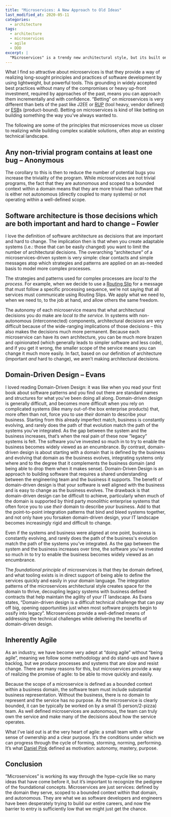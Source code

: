 ```yaml
---
title: "Microservices: A New Approach to Old Ideas"
last_modified_at: 2020-05-11
categories:
  - architecture
tags:
  - architecture
  - microservices
  - agile
  - DDD
excerpt: |
  "Microservices" is a trendy new architectural style, but its built on principles that have been around for decades that are widely accepted and well understood
---
```


What I find so attractive about microservices is that they provide a way of realizing long-sought principles and practices of software development by using lightweight, but powerful tools. This grounding in widely accepted best practices without many of the compromises or heavy up-front investment, required by approaches of the past, means you can approach them incrementally and with confidence. “Betting” on microservices is very different than bets of the past like J2EE or [RUP](https://en.wikipedia.org/wiki/Rational_Unified_Process) (tool heavy, vendor defined) or [ESB](https://en.wikipedia.org/wiki/Enterprise_service_bus)s (product-bound). Betting on microservices is kind of like betting on building something the way you’ve always wanted to.

The following are some of the principles that microservices move us closer to realizing while building complex scalable solutions, often atop an existing technical landscape. 

## Any non-trivial program contains at least one bug – Anonymous
The corollary to this is then to reduce the number of potential bugs you increase the triviality of the program. While microservices are not trivial programs, the fact that they are autonomous and scoped to a bounded context within a domain means that they are more trivial than software that is either not autonomous (directly coupled to many systems) or not operating within a well-defined scope.

## Software architecture is those decisions which are both important and hard to change – Fowler
I love the definition of software architecture as decisions that are important and hard to change. The implication then is that when you create adaptable systems (i.e.: those that can be easily changed) you want to limit the number of architectural decisions. The overarching “architecture” of a microservices-driven system is very simple: clear contacts and simple messages atop which strategies and patterns are applied on an as-needed basis to model more complex processes.

The strategies and patterns used for complex processes are _local to the process_. For example, when we decide to use a [Routing Slip](https://www.enterpriseintegrationpatterns.com/patterns/messaging/RoutingTable.html) for a message that must follow a specific processing sequence, we’re not saying that all services must communicate using Routing Slips. We apply what we need to, when we need to, to the job at hand, and allow others the same freedom.

The autonomy of each microservice means that what architectural decisions you do make are _local to the service_. In systems with non-autonomous (interconnected) components, architectural decisions are very difficult because of the wide-ranging implications of those decisions – this also makes the decisions much more permanent. Because each microservice can have its own architecture, you can be much more brazen and opinionated (which generally leads to simpler software and less code), and if you get it wrong, the smaller scope of the service means you can change it much more easily. In fact, based on our definition of architecture (important _and_ hard to change), we aren’t making architectural decisions.

## Domain-Driven Design – Evans
I loved reading Domain-Driven Design: it was like when you read your first book about software patterns and you find out there are standard names and structures for what you’ve been doing all along. Domain-driven design is generally difficult, and becomes more difficult when you rely on complicated systems (like many out-of-the box enterprise products) that, more often than not, force you to use _their_ domain to describe _your_ business. Starting from this already imperfect match, business is constantly evolving, and rarely does the path of that evolution match the path of the systems you’ve integrated. As the gap between the system and the business increases, that’s when the real pain of these now “legacy” systems is felt. The software you’ve invested so much in to try to enable the business becomes widely viewed as an encumbrance. By contrast, domain-driven design is about starting with a domain that is defined by the business and evolving that domain as the business evolves, integrating systems only where and to the degree that it complements the business domain (and being able to drop them when it makes sense).
Domain-Driven Design is an approach to building software that requires a shared understanding between the engineering team and the business it supports. The benefit of domain-driven design is that your software is well aligned with the business and is easy to change as the business evolves. The drawback is that domain-driven design can be difficult to achieve, particularly when much of the domain is supported by third party monolithic enterprise systems that often force you to use _their_ domain to describe _your_ business. Add to that the point-to-point integration patterns that bind and bleed systems together, and not only have you forsaken domain-driven design, your IT landscape becomes increasingly rigid and difficult to change.

Even if the systems and business were aligned at one point, business is constantly evolving, and rarely does the path of the business's evolution match the path of the systems you’ve integrated. As the gap between the system and the business increases over time, the software you’ve invested so much in to try to enable the business becomes widely viewed as an encumbrance.

The _foundational principle_ of microservices is that they be domain defined, and what tooling exists is in direct support of being able to define the services quickly and easily in your domain language. The integration patterns of the microservices architectural style creates space for the domain to thrive, decoupling legacy systems with business defined contracts that help maintain the agility of your IT landscape. As Evans states, “Domain-driven design is a difficult technical challenge that can pay off big, opening opportunities just when most software projects begin to ossify into legacy”. Microservices provide a well-defined means of addressing the technical challenges while delivering the benefits of domain-driven design.

## Inherently Agile
As an industry, we have become very adept at “doing agile” without “being agile”, meaning we follow some methodology and do stand-ups and have a backlog, but we produce processes and systems that are slow and resist change. There are many reasons for this, but microservices provide a way of realizing the promise of agile: to be able to move quickly and easily.

Because the scope of a microservice is defined as a bounded context within a business domain, the software team must include substantial business representation. Without the business, there is no domain to represent and the service has no purpose. As the microservice is clearly bounded, it can be typically be worked on by a small (5 person/2-pizza) team. As well defined microservices are autonomous, the team can truly own the service and make many of the decisions about how the service operates.

What I’ve laid out is at the very heart of agile: a small team with a clear sense of ownership and a clear purpose. It’s the conditions under which we can progress through the cycle of forming, storming, norming, performing. It’s what [Daniel Pink](https://en.wikipedia.org/wiki/Drive:_The_Surprising_Truth_About_What_Motivates_Us) defined as motivation: autonomy, mastery, purpose.

## Conclusion
“Microservices” is working its way through the hype-cycle like so many ideas that have come before it, but it’s important to recognize the pedigree of the foundational concepts. Microservices are just services: defined by the domain they serve, scoped to a bounded context within that domain, and autonomous. They are what we as software developers and engineers have been desperately trying to build our entire careers, and now the barrier to entry is sufficiently low that we might just get the chance.
